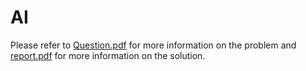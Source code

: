 # AI


Please refer to [Question.pdf](https://github.com/Devanshu24/AI/blob/master/Question.pdf) for more information on the problem and [report.pdf](https://github.com/Devanshu24/AI/blob/master/report.pdf) for more information on the solution.
